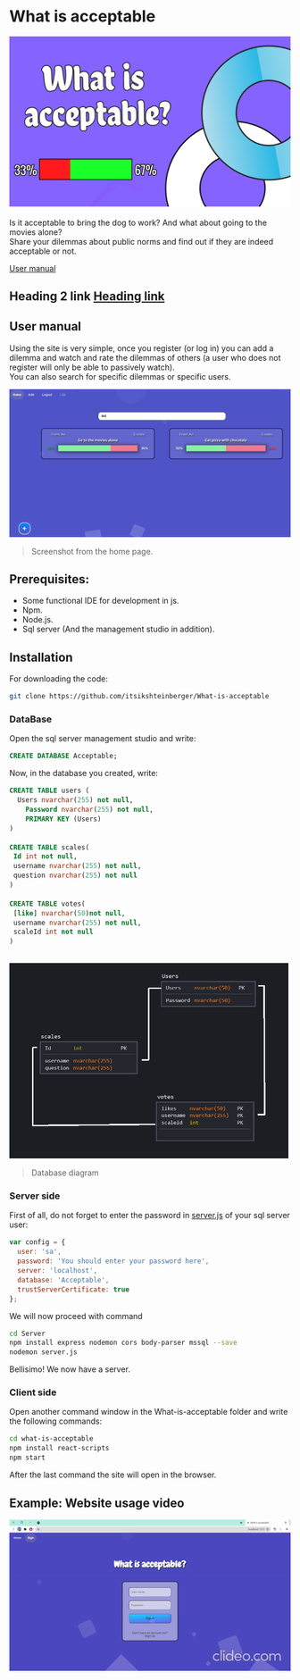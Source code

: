 # What is acceptable
![](https://github.com/itsikshteinberger/What-is-acceptable/blob/master/Media/Drawing-6.sketchpad.png)
<br/>
<br/>
Is it acceptable to bring the dog to work? And what about going to the movies alone?
<br/>
Share your dilemmas about public norms and find out if they are indeed acceptable or not.

[User manual](https://github.com/itsikshteinberger/What-is-acceptable/blob/master/README.md "User manual")
## Heading 2 link [Heading link](https://github.com/pandao/editor.md "Heading link")

## User manual
Using the site is very simple, once you register (or log in) you can add a dilemma and watch and rate the dilemmas of others (a user who does not register will only be able to passively watch).
<br/>
You can also search for specific dilemmas or specific users.
<br/>

![](https://github.com/itsikshteinberger/What-is-acceptable/blob/master/Media/screenshot.png)
>Screenshot from the home page.

## Prerequisites:
- Some functional IDE for development in js.
- Npm.
- Node.js.
- Sql server (And the management studio in addition).

## Installation
For downloading the code:
```sh
git clone https://github.com/itsikshteinberger/What-is-acceptable
```
### DataBase
Open the sql server management studio and write:
```sql
CREATE DATABASE Acceptable;
```
Now, in the database you created, write:
```sql
CREATE TABLE users (
  Users nvarchar(255) not null,
	Password nvarchar(255) not null,
	PRIMARY KEY (Users)
)

CREATE TABLE scales(
 Id int not null,
 username nvarchar(255) not null,
 question nvarchar(255) not null
)

CREATE TABLE votes(
 [like] nvarchar(50)not null,
 username nvarchar(255) not null,
 scaleId int not null
)

```
<br/>
<img src="https://github.com/itsikshteinberger/What-is-acceptable/blob/master/Media/DB.png" width="500" height="350" />

> Database diagram

### Server side

First of all, do not forget to enter the password in [server.js](https://github.com/itsikshteinberger/What-is-acceptable/blob/master/Server/server.js) of your sql server user:

```js
var config = {
  user: 'sa',
  password: 'You should enter your password here', 
  server: 'localhost', 
  database: 'Acceptable',
  trustServerCertificate: true
};
```
We will now proceed with command
```sh
cd Server
npm install express nodemon cors body-parser mssql --save
nodemon server.js
```
Bellisimo! We now have a server.
### Client side
Open another command window in the What-is-acceptable folder and write the following commands:
```sh
cd what-is-acceptable
npm install react-scripts
npm start
```
After the last command the site will open in the browser.

## Example: Website usage video 
<img src="https://github.com/itsikshteinberger/What-is-acceptable/blob/master/Media/github.gif" alt="🤯">
